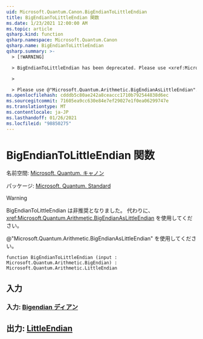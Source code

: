 ```yaml
---
uid: Microsoft.Quantum.Canon.BigEndianToLittleEndian
title: BigEndianToLittleEndian 関数
ms.date: 1/23/2021 12:00:00 AM
ms.topic: article
qsharp.kind: function
qsharp.namespace: Microsoft.Quantum.Canon
qsharp.name: BigEndianToLittleEndian
qsharp.summary: >-
  > [!WARNING]

  > BigEndianToLittleEndian has been deprecated. Please use <xref:Microsoft.Quantum.Arithmetic.BigEndianAsLittleEndian> instead.

  >

  > Please use @"Microsoft.Quantum.Arithmetic.BigEndianAsLittleEndian".
ms.openlocfilehash: cdddb5c80ae242a8ceaccc1710b792544838d6ec
ms.sourcegitcommit: 71605ea9cc630e84e7ef29027e1f0ea06299747e
ms.translationtype: MT
ms.contentlocale: ja-JP
ms.lasthandoff: 01/26/2021
ms.locfileid: "98850275"
---
```

# <a name="bigendiantolittleendian-function"></a>BigEndianToLittleEndian 関数

名前空間: [Microsoft. Quantum. キャノン](xref:Microsoft.Quantum.Canon)

パッケージ: [Microsoft. Quantum. Standard](https://nuget.org/packages/Microsoft.Quantum.Standard)


> [!WARNING]
> BigEndianToLittleEndian は非推奨となりました。 代わりに、<xref:Microsoft.Quantum.Arithmetic.BigEndianAsLittleEndian> を使用してください。
>
> @"Microsoft.Quantum.Arithmetic.BigEndianAsLittleEndian" を使用してください。



```qsharp
function BigEndianToLittleEndian (input : Microsoft.Quantum.Arithmetic.BigEndian) : Microsoft.Quantum.Arithmetic.LittleEndian
```


## <a name="input"></a>入力

### <a name="input--bigendian"></a>入力: [Bigendian ディアン](xref:Microsoft.Quantum.Arithmetic.BigEndian)





## <a name="output--littleendian"></a>出力: [LittleEndian](xref:Microsoft.Quantum.Arithmetic.LittleEndian)

